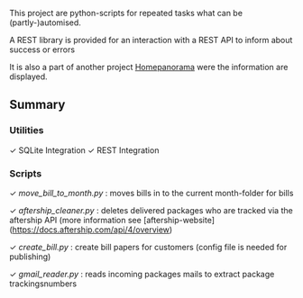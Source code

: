 This project are python-scripts for repeated tasks what can be (partly-)automised.

A REST library is provided for an interaction with a REST API to inform about success or errors 

It is also a part of another project [Homepanorama](https://github.com/raikm/homepanorama) were the information are displayed.

## Summary
### Utilities 
✓ SQLite Integration
✓ REST Integration


### Scripts
✓ _move_bill_to_month.py_ : moves bills in to the current month-folder for bills


✓ _aftership_cleaner.py_ : deletes delivered packages who are tracked via the aftership API (more information see [aftership-website]
(https://docs.aftership.com/api/4/overview)


✓ _create_bill.py_ : create bill papers for customers (config file is needed for publishing)


✓ _gmail_reader.py_ : reads incoming packages mails to extract package trackingsnumbers
